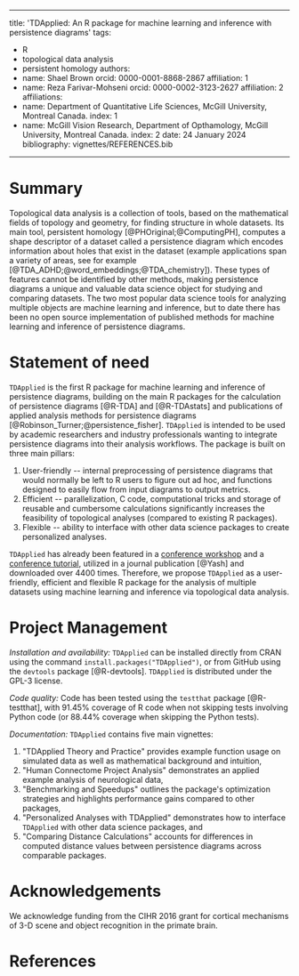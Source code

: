 
---
title: 'TDApplied: An R package for machine learning and inference with persistence diagrams'
tags:
  - R
  - topological data analysis
  - persistent homology
authors:
  - name: Shael Brown
    orcid: 0000-0001-8868-2867
    affiliation: 1
  - name: Reza Farivar-Mohseni
    orcid: 0000-0002-3123-2627
    affiliation: 2
affiliations:
 - name: Department of Quantitative Life Sciences, McGill University, Montreal Canada.
   index: 1
 - name: McGill Vision Research, Department of Opthamology, McGill University, Montreal Canada.
   index: 2
date: 24 January 2024
bibliography: vignettes/REFERENCES.bib

---

# Summary

Topological data analysis is a collection of tools, based on the mathematical fields of topology and geometry, for finding structure in whole datasets. Its main tool, persistent homology [@PHOriginal;@ComputingPH], computes a shape descriptor of a dataset called a persistence diagram which encodes information about holes that exist in the dataset (example applications span a variety of areas, see for example [@TDA_ADHD;@word_embeddings;@TDA_chemistry]). These types of features cannot be identified by other methods, making persistence diagrams a unique and valuable data science object for studying and comparing datasets. The two most popular data science tools for analyzing multiple objects are machine learning and inference, but to date there has been no open source implementation of published methods for machine learning and inference of persistence diagrams.

# Statement of need

`TDApplied` is the first R package for machine learning and inference of persistence diagrams, building on the main R packages for the calculation of persistence diagrams [@R-TDA] and [@R-TDAstats] and publications of applied analysis methods for persistence diagrams [@Robinson_Turner;@persistence_fisher]. `TDApplied` is intended to be used by academic researchers and industry professionals wanting to integrate persistence diagrams into their analysis workflows. The package is built on three main pillars:

1. User-friendly -- internal preprocessing of persistence diagrams that would normally be left to R users to figure out ad hoc, and functions designed to easily flow from input diagrams to output metrics.
2. Efficient -- parallelization, C code, computational tricks and storage of reusable and cumbersome calculations significantly increases the feasibility of topological analyses (compared to existing R packages).
3. Flexible -- ability to interface with other data science packages to create  personalized analyses.

`TDApplied` has already been featured in a [conference workshop](https://github.com/WoComtoQC/wocomtoqc.github.io/blob/main/abstract.md) and a [conference tutorial](https://www.ihcisociety.org/program/tutorial-lecture), utilized in a journal publication [@Yash] and downloaded over 4400 times. Therefore, we propose `TDApplied` as a user-friendly, efficient and flexible R package for the analysis of multiple datasets using machine learning and inference via topological data analysis.

# Project Management

*Installation and availability:* `TDApplied` can be installed directly from CRAN using the command `install.packages("TDApplied")`, or from GitHub using the `devtools` package [@R-devtools]. `TDApplied` is distributed under the GPL-3 license.

*Code quality:* Code has been tested using the `testthat` package [@R-testthat], with 91.45\% coverage of R code when not skipping tests involving Python code (or 88.44\% coverage when skipping the Python tests).

*Documentation:* `TDApplied` contains five main vignettes: 

1. "TDApplied Theory and Practice" provides example function usage on simulated data as well as mathematical background and intuition, 
2. "Human Connectome Project Analysis" demonstrates an applied example analysis of neurological data, 
3. "Benchmarking and Speedups" outlines the package's optimization strategies and highlights performance gains compared to other packages, 
4. "Personalized Analyses with TDApplied" demonstrates how to interface `TDApplied` with other data science packages, and 
5. "Comparing Distance Calculations" accounts for differences in computed distance values between persistence diagrams across comparable packages.

# Acknowledgements

We acknowledge funding from the CIHR 2016 grant for cortical mechanisms of 3-D scene and object recognition in the primate brain.

# References
